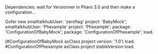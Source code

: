 Dependencies: wait for Versionner in Pharo 3.0 and then make a configuration...

Gofer new
    smalltalkhubUser: 'zeroflag' project: 'BabyMock';
	smalltalkhubUser: 'Phexample' project: 'Phexample';
    package: 'ConfigurationOfBabyMock';
	package: 'ConfigurationOfPhexample';
    load.

(#ConfigurationOfBabyMock asClass project version: '1.0') load.
#ConfigurationOfPhexample asClass project stableVersion load.